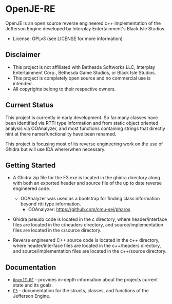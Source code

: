 OpenJE-RE
=========

OpenJE is an open source reverse engineered c++ implementation of the Jefferson Engine developed by Interplay Entertainment's Black Isle Studios.

- License: GPLv3 (see LICENSE for more information)

Disclaimer
----------

- This project is not affiliated with Bethesda Softworks LLC, Interplay Entertainment Corp., Bethesda Game Studios, or Black Isle Studios.
- This project is completely open source and no commercial use is intended.
- All copyrights belong to their respective owners.

Current Status
--------------

This project is currently in early development. So far many classes have been identified via RTTI type information and from static object oriented analysis via OOAnalyzer, and most functions containing strings that directly hint at there name/functionality have been renamed.

This project is focusing most of its reverse engineering work on the use of Ghidra but will use IDA where/when necessary.

Getting Started
---------------

- A Ghidra zip file for the F3.exe is located in the ghidra directory along with both an exported header and source file of the up to date reverse engineered code.
    - OOAnalyzer was used as a bootstrap for finding class information beyond rtti type information.
        - OOAnalyzer: https://github.com/cmu-sei/pharos

- Ghidra pseudo code is located in the c directory, where header/interface files are located in the c/headers directory, and source/implementation files are located in the c/source directory.
- Reverse engineered C++ source code is located in the c++ directory, where header/interface files are located in the c++/headers directory, and source/implementation files are located in the c++/source directory.

Documentation
-------------

- [`OpenJE-RE`](/docs/OpenJE-RE.md) - provides in-depth information about the projects current state and its goals.
- [`F3`](/docs/F3.md) - documentation for the structs, classes, and functions of the Jefferson Engine.
